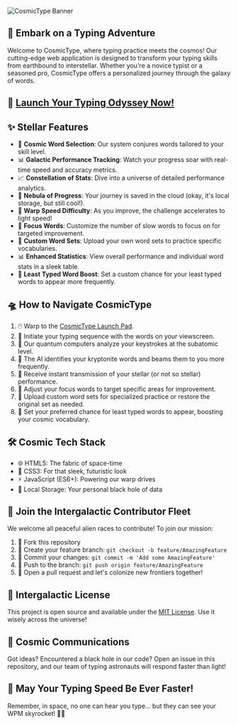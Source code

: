 ![CosmicType Banner](https://cosmichazel.github.io/CosmicType/banner.png)

## 🌌 Embark on a Typing Adventure

Welcome to CosmicType, where typing practice meets the cosmos! Our cutting-edge web application is designed to transform your typing skills from earthbound to interstellar. Whether you're a novice typist or a seasoned pro, CosmicType offers a personalized journey through the galaxy of words.

## 🎯 [Launch Your Typing Odyssey Now!](https://cosmichazel.github.io/CosmicType)

## ✨ Stellar Features

- 🔮 **Cosmic Word Selection**: Our system conjures words tailored to your skill level.
- 📊 **Galactic Performance Tracking**: Watch your progress soar with real-time speed and accuracy metrics.
- 📈 **Constellation of Stats**: Dive into a universe of detailed performance analytics.
- 💾 **Nebula of Progress**: Your journey is saved in the cloud (okay, it's local storage, but still cool!).
- 🚀 **Warp Speed Difficulty**: As you improve, the challenge accelerates to light speed!
- 🎯 **Focus Words**: Customize the number of slow words to focus on for targeted improvement.
- 📁 **Custom Word Sets**: Upload your own word sets to practice specific vocabularies.
- 📊 **Enhanced Statistics**: View overall performance and individual word stats in a sleek table.
- 🎲 **Least Typed Word Boost**: Set a custom chance for your least typed words to appear more frequently.

## 🛸 How to Navigate CosmicType

1. 🖱️ Warp to the [CosmicType Launch Pad](https://cosmichazel.github.io/CosmicType).
2. 🚀 Initiate your typing sequence with the words on your viewscreen.
3. 🔬 Our quantum computers analyze your keystrokes at the subatomic level.
4. 🧠 The AI identifies your kryptonite words and beams them to you more frequently.
5. 📡 Receive instant transmission of your stellar (or not so stellar) performance.
6. 🎯 Adjust your focus words to target specific areas for improvement.
7. 📁 Upload custom word sets for specialized practice or restore the original set as needed.
8. 🎲 Set your preferred chance for least typed words to appear, boosting your cosmic vocabulary.

## 🛠️ Cosmic Tech Stack

- 🌐 HTML5: The fabric of space-time
- 🎨 CSS3: For that sleek, futuristic look
- ⚡ JavaScript (ES6+): Powering our warp drives
- 💾 Local Storage: Your personal black hole of data

## 🤝 Join the Intergalactic Contributor Fleet

We welcome all peaceful alien races to contribute! To join our mission:

1. 🍴 Fork this repository
2. 🌿 Create your feature branch: `git checkout -b feature/AmazingFeature`
3. 🚀 Commit your changes: `git commit -m 'Add some AmazingFeature'`
4. 🌌 Push to the branch: `git push origin feature/AmazingFeature`
5. 🎉 Open a pull request and let's colonize new frontiers together!

## 📜 Intergalactic License

This project is open source and available under the [MIT License](LICENSE). Use it wisely across the universe!

## 📡 Cosmic Communications

Got ideas? Encountered a black hole in our code? Open an issue in this repository, and our team of typing astronauts will respond faster than light!

## 🌠 May Your Typing Speed Be Ever Faster!

Remember, in space, no one can hear you type... but they can see your WPM skyrocket! 🚀✨
